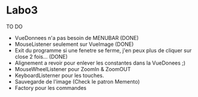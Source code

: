 # Labo3

TO DO

- VueDonnees n'a pas besoin de MENUBAR (DONE)
- MouseListener seulement sur VueImage (DONE)
- Exit du programme si une fenetre se ferme, j'en peux plus de cliquer sur close 2 fois... (DONE)
- Alignement a revoir pour enlever les constantes dans la VueDonees ;)
- MouseWheelListener pour ZoomIn & ZoomOUT
- KeyboardListerner pour les touches.
- Sauvegarde de l'image (Check le patron Memento)
- Factory pour les commandes



